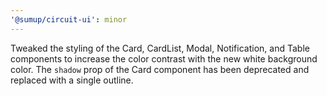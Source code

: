 ```yaml
---
'@sumup/circuit-ui': minor
---
```


Tweaked the styling of the Card, CardList, Modal, Notification, and Table components to increase the color contrast with the new white background color. The `shadow` prop of the Card component has been deprecated and replaced with a single outline.
